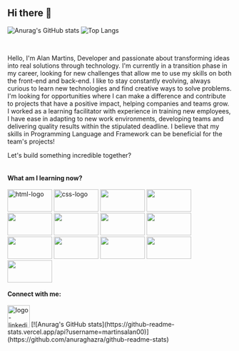 ## Hi there 👋

![Anurag's GitHub stats](https://github-readme-stats.vercel.app/api?username=martinsalan00&show_icons=true&theme=radical)
![Top Langs](https://github-readme-stats.vercel.app/api/top-langs/?username=martinsalan00&hide_progress=true)

<br>
<main>
  <p>
  Hello, I'm Alan Martins, Developer and passionate about transforming ideas into real solutions through technology. I'm currently in a transition phase in my career, looking for new challenges that allow me to use my skills on both the front-end and back-end. I like to stay constantly evolving, always curious to learn new technologies and find creative ways to solve problems. I'm looking for opportunities where I can make a difference and contribute to projects that have a positive impact, helping companies and teams grow. I worked as a learning facilitator with experience in training new employees, I have ease in adapting to new work environments, developing teams and delivering quality results within the stipulated deadline. I believe that my skills in Programming Language and Framework can be beneficial for the team's projects!
</p>
<main></main>Let's build something incredible together?</main>
<br>
<br>
    <summary><strong>What am I learning now?</strong></summary>
    <br>
        <div style="display: inline-block" >
                <img src="https://img.shields.io/badge/HTML5-E34F26?style-for-the-badge&logo-html5&logoColor-white" alt="html-logo" width="100px" height="50px" />
                <img src="https://img.shields.io/badge/CSS-239120?&style=for-the-badge&logo=css3&logoColor=white" alt="css-logo" width="100px" height="50px"" />
                <img src="https://img.shields.io/badge/JavaScript-F7DF1E?style=for-the-badge&logo=javascript&logoColor=black" width="100px" height="50px" />
                <img src="https://img.shields.io/badge/typescript-%23007ACC.svg?style=for-the-badge&logo=typescript&logoColor=white" width="100px" height="50px" />
                <img src="https://encrypted-tbn0.gstatic.com/images?q=tbn:ANd9GcS41EGobFkxF4OBAOhSRt25hJ2HQvdDJviPnQ&s" width="100px" height="50px" />
                <img src="https://img.shields.io/badge/Node.js-43853D?style=for-the-badge&logo=node.js&logoColor=white" width="100px" height="50px" />
                <img src="https://img.shields.io/badge/react-%2320232a.svg?style=for-the-badge&logo=react&logoColor=%2361DAFB" width="100px" height="50px" />
                <img src="https://img.shields.io/badge/react_native-%2320232a.svg?style=for-the-badge&logo=react&logoColor=%2361DAFB" width="100px" height="50px" />
                <img src="https://img.shields.io/badge/MongoDB-%234ea94b.svg?style=for-the-badge&logo=mongodb&logoColor=white" width="100px" height="50px" />
                <img src="https://images.vexels.com/content/166401/preview/java-programming-language-icon-05bb98.png" width="100px" height="50px" />
                <img src="https://img.shields.io/badge/PostgreSQL-316192?style=for-the-badge&logo=postgresql&logoColor=white" width="100px" height="50px" />
                <img src="https://img.shields.io/badge/MySQL-00000F?style=for-the-badge&logo=mysql&logoColor=white" width="100px" height="50px" />
                <img src="https://img.shields.io/badge/figma-%23F24E1E.svg?style=for-the-badge&logo=figma&logoColor=white" width="100px" height="50px" />
        </div>
        <br>
        <br>
              <summary><strong>Connect with me:</strong></summary>
              <br>
              <a href="https://www.linkedin.com/in/alan-martins-oliveira/">
              <img src="https://as2.ftcdn.net/v2/jpg/03/96/56/19/1000_F_396561934_t1OwjMZHrVY211bHA5uUEAix0F1SyLci.jpg" align="left" width="50px" alt="logo-linkedin" /> 
              </a>
        <br>
        <br>
        </main>
      [![Anurag's GitHub stats](https://github-readme-stats.vercel.app/api?username=martinsalan00)](https://github.com/anuraghazra/github-readme-stats)
       


